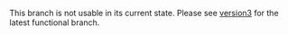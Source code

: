 This branch is not usable in its current state. Please see [version3](https://github.com/libbitcoin/libbitcoin-blockchain/tree/version3) for the latest functional branch.
